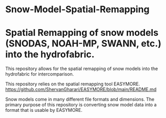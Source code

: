 
# Snow-Model-Spatial-Remapping
Spatial Remapping of snow models (SNODAS, NOAH-MP, SWANN, etc.) into the hydrofabric.
=======
This repository allows for the spatial remapping of snow models into the hydrofabric for intercomparison. 

This repository relies on the spatial remapping tool EASYMORE. https://github.com/ShervanGharari/EASYMORE/blob/main/README.md

Snow models come in many different file formats and dimensions. The primary purpose of this repository is converting snow model data into a format that is usable by EASYMORE.
